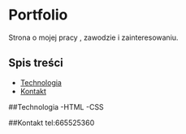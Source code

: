 # Portfolio
Strona o mojej pracy , zawodzie i zainteresowaniu.
## Spis treści
* [Technologia](#Technologia)
* [Kontakt](#Kontakt)

##Technologia
-HTML
-CSS

##Kontakt
tel:665525360
